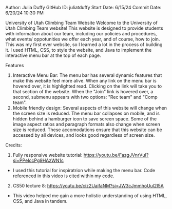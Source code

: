 Author:     Julia Duffy
GitHub ID:  juliatduffy
Start Date: 6/15/24
Commit Date:  6/20/24 10:30 PM

University of Utah Climbing Team Website
Welcome to the University of Utah Climbing Team website! This website is designed to provide students with information about our team, including our policies and procedures, 
what events/ oppotunities we offer each year, and of course, how to join. This was my first ever website, so I learned a lot in the process of building it. I used HTML, CSS,
to style the website, and Java to implement the interactive menu bar at the top of each page. 

Features
1. Interactive Menu Bar: The menu bar has several dynamic features that make this website feel more alive. When any link on the menu bar is hovered over, it is highlighted read. Clicking
on the link will take you to that section of the website. When the "Join" link is hovered over, a second, submenu appears with two options: "Rec team" and "Comp team".
2. Mobile friendly design: Several aspects of this website will change when the screen size is reduced. The menu bar collapses on mobile, and is hidden behind a hamburger icon
to save screen space. Some of the image aspect ratios and paragraph formats also change when screen size is reduced. These accomodations ensure that this website can be accessed by all devices,
and looks good regardless of screen size.

Credits:
1. Fully responsive website tutorial: https://youtu.be/FazgJVnrVuI?si=PPeIccPg9HAzWN1c
- I used this tutorial for inspiratrion while making the menu bar. Code referenced in this video is cited within my code.
2. CS50 lecture 8: https://youtu.be/ciz2UaifaNM?si=JW3cJmmhoUul2I5A
- This video helped me gain a more holistic understanding of using HTML, CSS, and Java in tandem.
